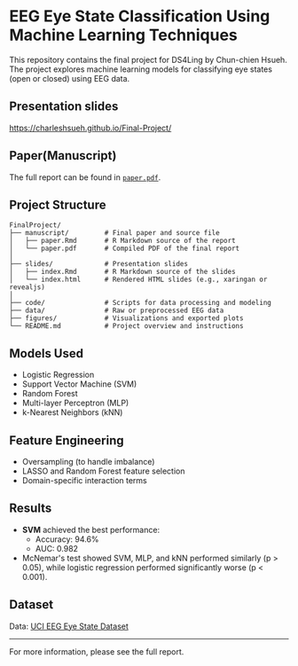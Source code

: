 # EEG Eye State Classification Using Machine Learning Techniques

This repository contains the final project for DS4Ling by Chun-chien Hsueh.  
The project explores machine learning models for classifying eye states (open or closed) using EEG data.

## Presentation slides
https://charleshsueh.github.io/Final-Project/


## Paper(Manuscript)
The full report can be found in [`paper.pdf`](./paper.pdf).

## Project Structure
```text
FinalProject/
├── manuscript/         # Final paper and source file
│   ├── paper.Rmd       # R Markdown source of the report
│   └── paper.pdf       # Compiled PDF of the final report
│
├── slides/             # Presentation slides
│   ├── index.Rmd       # R Markdown source of the slides
│   └── index.html      # Rendered HTML slides (e.g., xaringan or revealjs)
│
├── code/               # Scripts for data processing and modeling
├── data/               # Raw or preprocessed EEG data
├── figures/            # Visualizations and exported plots
└── README.md           # Project overview and instructions
```


## Models Used
- Logistic Regression
- Support Vector Machine (SVM)
- Random Forest
- Multi-layer Perceptron (MLP)
- k-Nearest Neighbors (kNN)

## Feature Engineering
- Oversampling (to handle imbalance)
- LASSO and Random Forest feature selection
- Domain-specific interaction terms

## Results
- **SVM** achieved the best performance:
  - Accuracy: 94.6%
  - AUC: 0.982
- McNemar's test showed SVM, MLP, and kNN performed similarly (p > 0.05), while logistic regression performed significantly worse (p < 0.001).

## Dataset
Data: [UCI EEG Eye State Dataset](https://archive.ics.uci.edu/dataset/264/eeg+eye+state)

---

For more information, please see the full report.



